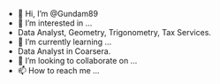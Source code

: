 - 👋 Hi, I’m @Gundam89
- 👀 I’m interested in ...
- Data Analyst, Geometry, Trigonometry, Tax Services.
- 🌱 I’m currently learning ...
- Data Analyst in Coarsera.
- 💞️ I’m looking to collaborate on ...
- 📫 How to reach me ...

<!---
Gundam89/Gundam89 is a ✨ special ✨ repository because its `README.md` (this file) appears on your GitHub profile.
You can click the Preview link to take a look at your changes.
--->
